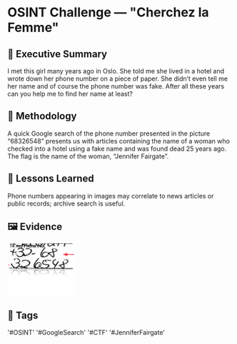 # OSINT Challenge — "Cherchez la Femme"

## 🧭 Executive Summary
I met this girl many years ago in Oslo. She told me she lived in a hotel and wrote down her phone number on a piece of paper. She didn’t even tell me her name and of course the phone number was fake. After all these years can you help me to find her name at least?

## 🧰 Methodology
A quick Google search of the phone number presented in the picture “68326548” presents us with articles containing the name of a woman who checked into a hotel using a fake name and was found dead 25 years ago. The flag is the name of the woman, “Jennifer Fairgate”.

## 🧩 Lessons Learned
Phone numbers appearing in images may correlate to news articles or public records; archive search is useful.

## 🖼️  Evidence
![Femme Number](../../images/osint/femme.png)

## 🧠 Tags
'#OSINT' '#GoogleSearch' '#CTF' '#JenniferFairgate'


